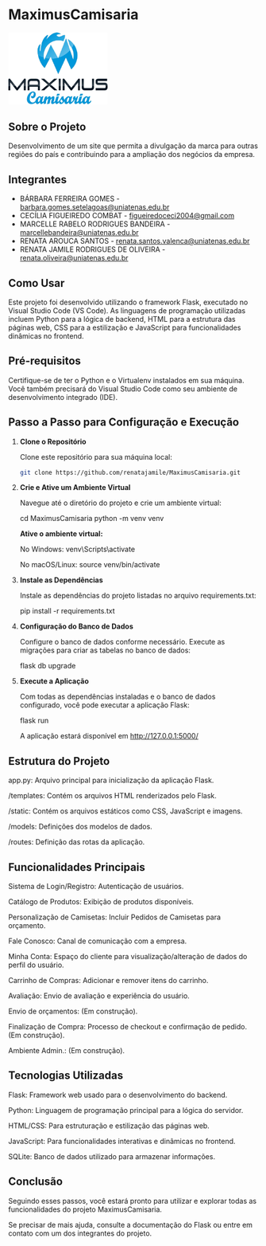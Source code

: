 # MaximusCamisaria

<img src="./loja/static/images/logoPNG.png" alt="Logo" width="200">

## Sobre o Projeto

Desenvolvimento de um site que permita a divulgação da marca para outras regiões do país e contribuindo para a ampliação dos negócios da empresa.

## Integrantes

- BÁRBARA FERREIRA GOMES - barbara.gomes.setelagoas@uniatenas.edu.br
- CECÍLIA FIGUEIREDO COMBAT - figueiredoceci2004@gmail.com
- MARCELLE RABELO RODRIGUES BANDEIRA - marcellebandeira@uniatenas.edu.br
- RENATA AROUCA SANTOS - renata.santos.valenca@uniatenas.edu.br
- RENATA JAMILE RODRIGUES DE OLIVEIRA - renata.oliveira@uniatenas.edu.br

## Como Usar

Este projeto foi desenvolvido utilizando o framework Flask, executado no Visual Studio Code (VS Code). As linguagens de programação utilizadas incluem Python para a lógica de backend, HTML para a estrutura das páginas web, CSS para a estilização e JavaScript para funcionalidades dinâmicas no frontend.

## Pré-requisitos

Certifique-se de ter o Python e o Virtualenv instalados em sua máquina. Você também precisará do Visual Studio Code como seu ambiente de desenvolvimento integrado (IDE).

## Passo a Passo para Configuração e Execução

1. **Clone o Repositório**

   Clone este repositório para sua máquina local:

   ```bash
   git clone https://github.com/renatajamile/MaximusCamisaria.git


2. **Crie e Ative um Ambiente Virtual**

      Navegue até o diretório do projeto e crie um ambiente virtual:

      cd MaximusCamisaria
      python -m venv venv

      **Ative o ambiente virtual:**

      No Windows: venv\Scripts\activate

      No macOS/Linux: source venv/bin/activate

3. **Instale as Dependências**

      Instale as dependências do projeto listadas no arquivo requirements.txt: 

      pip install -r requirements.txt

4. **Configuração do Banco de Dados**

      Configure o banco de dados conforme necessário. Execute as migrações para criar as tabelas no banco de dados:

      flask db upgrade

5. **Execute a Aplicação**

      Com todas as dependências instaladas e o banco de dados configurado, você pode executar a aplicação Flask:

      flask run

      A aplicação estará disponível em http://127.0.0.1:5000/

## Estrutura do Projeto
app.py: Arquivo principal para inicialização da aplicação Flask.

/templates: Contém os arquivos HTML renderizados pelo Flask.

/static: Contém os arquivos estáticos como CSS, JavaScript e imagens.

/models: Definições dos modelos de dados.

/routes: Definição das rotas da aplicação.

## Funcionalidades Principais
Sistema de Login/Registro: Autenticação de usuários.

Catálogo de Produtos: Exibição de produtos disponíveis.

Personalização de Camisetas: Incluir Pedidos de Camisetas para orçamento.

Fale Conosco: Canal de comunicação com a empresa.

Minha Conta: Espaço do cliente para visualização/alteração de dados do perfil do usuário.

Carrinho de Compras: Adicionar e remover itens do carrinho. 

Avaliação: Envio de avaliação e experiência do usuário.

Envio de orçamentos: (Em construção).

Finalização de Compra: Processo de checkout e confirmação de pedido.(Em construção).

Ambiente Admin.: (Em construção).

## Tecnologias Utilizadas
Flask: Framework web usado para o desenvolvimento do backend.

Python: Linguagem de programação principal para a lógica do servidor.

HTML/CSS: Para estruturação e estilização das páginas web.

JavaScript: Para funcionalidades interativas e dinâmicas no frontend.

SQLite: Banco de dados utilizado para armazenar informações.

## Conclusão

Seguindo esses passos, você estará pronto para utilizar e explorar todas as funcionalidades do projeto MaximusCamisaria. 

Se precisar de mais ajuda, consulte a documentação do Flask ou entre em contato com um dos integrantes do projeto.
